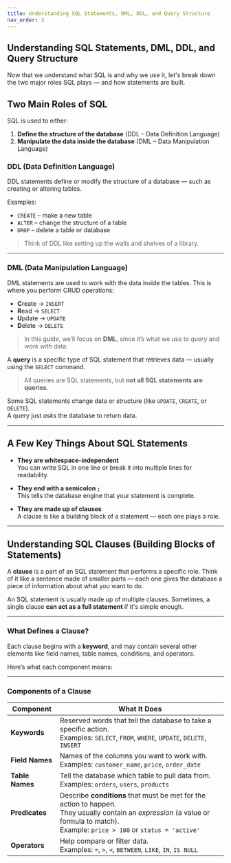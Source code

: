 ```yaml
---
title: Understanding SQL Statements, DML, DDL, and Query Structure
nav_order: 3
---
```


## Understanding SQL Statements, DML, DDL, and Query Structure

Now that we understand what SQL is and why we use it, let's break down the two major roles SQL plays — and how statements are built.

##  Two Main Roles of SQL

SQL is used to either:

1. **Define the structure of the database** (DDL – Data Definition Language)
2. **Manipulate the data inside the database** (DML – Data Manipulation Language)

###  DDL (Data Definition Language)
DDL statements define or modify the structure of a database — such as creating or altering tables.

Examples:
- `CREATE` – make a new table
- `ALTER` – change the structure of a table
- `DROP` – delete a table or database

>  Think of DDL like setting up the walls and shelves of a library.

---

###  DML (Data Manipulation Language)
DML statements are used to work with the data inside the tables. This is where you perform CRUD operations:

- **C**reate → `INSERT`
- **R**ead → `SELECT`
- **U**pdate → `UPDATE`
- **D**elete → `DELETE`

>  In this guide, we’ll focus on **DML**, since it’s what we use to *query* and *work with* data.

A **query** is a specific type of SQL statement that retrieves data — usually using the `SELECT` command.

> All queries are SQL statements, but **not all SQL statements are queries**.

Some SQL statements change data or structure (like `UPDATE`, `CREATE`, or `DELETE`).  
A query just *asks* the database to return data.

---

##  A Few Key Things About SQL Statements

- **They are whitespace-independent**  
  You can write SQL in one line or break it into multiple lines for readability.

- **They end with a semicolon `;`**  
  This tells the database engine that your statement is complete.

- **They are made up of clauses**  
  A clause is like a building block of a statement — each one plays a role.

---

##  Understanding SQL Clauses (Building Blocks of Statements)

A **clause** is a part of an SQL statement that performs a specific role. Think of it like a sentence made of smaller parts — each one gives the database a piece of information about what you want to do.

An SQL statement is usually made up of multiple clauses. Sometimes, a single clause **can act as a full statement** if it's simple enough.

---

###  What Defines a Clause?

Each clause begins with a **keyword**, and may contain several other elements like field names, table names, conditions, and operators.

Here’s what each component means:

---

###  Components of a Clause

| Component      | What It Does                                                                 |
|----------------|------------------------------------------------------------------------------|
| **Keywords**   | Reserved words that tell the database to take a specific action. <br>Examples: `SELECT`, `FROM`, `WHERE`, `UPDATE`, `DELETE`, `INSERT`|
| **Field Names**| Names of the columns you want to work with.<br>Examples: `customer_name`, `price`, `order_date` |
| **Table Names**| Tell the database which table to pull data from.<br>Examples: `orders`, `users`, `products` |
| **Predicates** | Describe **conditions** that must be met for the action to happen.<br>They usually contain an *expression* (a value or formula to match).<br>Example: `price > 100` or `status = 'active'` |
| **Operators**  | Help compare or filter data.<br>Examples: `=`, `>`, `<`, `BETWEEN`, `LIKE`, `IN`, `IS NULL` |